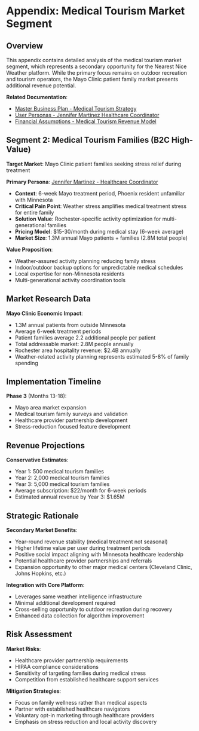 # Appendix: Medical Tourism Market Segment

## Overview

This appendix contains detailed analysis of the medical tourism market segment, which represents a secondary opportunity for the Nearest Nice Weather platform. While the primary focus remains on outdoor recreation and tourism operators, the Mayo Clinic patient family market presents additional revenue potential.

**Related Documentation**:
- [Master Business Plan - Medical Tourism Strategy](../business-plan/master-plan.md#segment-3-medical-tourism-families-b2c-secondary-market)
- [User Personas - Jennifer Martinez Healthcare Coordinator](user-personas.md#jennifer-martinez-healthcare-coordinator)
- [Financial Assumptions - Medical Tourism Revenue Model](financial-assumptions.md#medical-tourism-revenue-assumptions)

## Segment 2: Medical Tourism Families (B2C High-Value)

**Target Market**: Mayo Clinic patient families seeking stress relief during treatment

**Primary Persona**: [Jennifer Martinez - Healthcare Coordinator](user-personas.md#jennifer-martinez-healthcare-coordinator)
- **Context**: 6-week Mayo treatment period, Phoenix resident unfamiliar with Minnesota
- **Critical Pain Point**: Weather stress amplifies medical treatment stress for entire family
- **Solution Value**: Rochester-specific activity optimization for multi-generational families
- **Pricing Model**: $15-30/month during medical stay (6-week average)
- **Market Size**: 1.3M annual Mayo patients + families (2.8M total people)

**Value Proposition**:
- Weather-assured activity planning reducing family stress
- Indoor/outdoor backup options for unpredictable medical schedules
- Local expertise for non-Minnesota residents
- Multi-generational activity coordination tools

## Market Research Data

**Mayo Clinic Economic Impact**:
- 1.3M annual patients from outside Minnesota
- Average 6-week treatment periods
- Patient families average 2.2 additional people per patient
- Total addressable market: 2.8M people annually
- Rochester area hospitality revenue: $2.4B annually
- Weather-related activity planning represents estimated 5-8% of family spending

## Implementation Timeline

**Phase 3** (Months 13-18):
- Mayo area market expansion
- Medical tourism family surveys and validation
- Healthcare provider partnership development
- Stress-reduction focused feature development

## Revenue Projections

**Conservative Estimates**:
- Year 1: 500 medical tourism families
- Year 2: 2,000 medical tourism families
- Year 3: 5,000 medical tourism families
- Average subscription: $22/month for 6-week periods
- Estimated annual revenue by Year 3: $1.65M

## Strategic Rationale

**Secondary Market Benefits**:
- Year-round revenue stability (medical treatment not seasonal)
- Higher lifetime value per user during treatment periods
- Positive social impact aligning with Minnesota healthcare leadership
- Potential healthcare provider partnerships and referrals
- Expansion opportunity to other major medical centers (Cleveland Clinic, Johns Hopkins, etc.)

**Integration with Core Platform**:
- Leverages same weather intelligence infrastructure
- Minimal additional development required
- Cross-selling opportunity to outdoor recreation during recovery
- Enhanced data collection for algorithm improvement

## Risk Assessment

**Market Risks**:
- Healthcare provider partnership requirements
- HIPAA compliance considerations
- Sensitivity of targeting families during medical stress
- Competition from established healthcare support services

**Mitigation Strategies**:
- Focus on family wellness rather than medical aspects
- Partner with established healthcare navigators
- Voluntary opt-in marketing through healthcare providers
- Emphasis on stress reduction and local activity discovery
